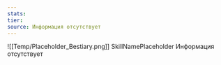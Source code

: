 ```yaml
---
stats: 
tier: 
source: Информация отсутствует
---
```

![[Temp/Placeholder_Bestiary.png]]
SkillNamePlaceholder
Информация отсутствует
